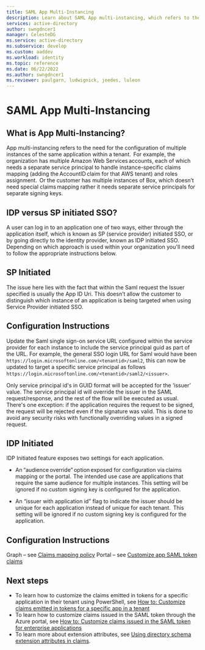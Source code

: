 ```yaml
---
title: SAML App Multi-Instancing
description: Learn about SAML App multi-instancing, which refers to the need for the configuration of multiple instances of the same application within a tenant. 
services: active-directory
author: swngdncer1
manager: CelesteDG
ms.service: active-directory
ms.subservice: develop
ms.custom: aaddev
ms.workload: identity
ms.topic: reference
ms.date: 06/22/2022
ms.author: swngdncer1
ms.reviewer: paulgarn, ludwignick, jeedes, luleon
---
```


# SAML App Multi-Instancing

## What is App Multi-Instancing? 
App multi-instancing refers to the need for the configuration of multiple instances of the same application within a tenant.  For example, the organization has multiple Amazon Web Services accounts, each of which needs a separate service principal to handle instance-specific claims mapping (adding the AccountID claim for that AWS tenant) and roles assignment.  Or the customer has multiple instances of Box, which doesn’t need special claims mapping rather it needs separate service principals for separate signing keys.  

## IDP versus SP initiated SSO? 

A user can log in to an application one of two ways, either through the application itself, which is known as SP (service provider) initiated SSO, or by going directly to the identity provider, known as IDP initiated SSO. Depending on which approach is used within your organization you'll need to follow the appropriate instructions below.  

## SP Initiated   

The issue here lies with the fact that within the Saml request the Issuer specified is usually the App ID Uri. This doesn’t allow the customer to distinguish which instance of an application is being targeted when using Service Provider initiated SSO.   

## Configuration Instructions  

Update the Saml single sign-on service URL configured within the service provider for each instance to include the service principal guid as part of the URL. For example, the general SSO login URL for Saml would have been `https://login.microsoftonline.com/<tenantid>/saml2`, this can now be updated to target a specific service principal as follows `https://login.microsoftonline.com/<tenantid>/saml2/<issuer>`.  

Only service principal id's in GUID format will be accepted for the ‘issuer’ value. The service principal id will override the issuer in the SAML request/response, and the rest of the flow will be executed as usual. There's one exception: if the application requires the request to be signed, the request will be rejected even if the signature was valid. This is done to avoid any security risks with functionally overriding values in a signed request.  

## IDP Initiated   

IDP Initiated feature exposes two settings for each application.   

- An “audience override” option exposed for configuration via claims mapping or the portal.  The intended use case are applications that require the same audience for multiple instances. This setting will be ignored if no custom signing key is configured for the application.    

- An “issuer with application id” flag to indicate the issuer should be unique for each application instead of unique for each tenant.  This setting will be ignored if no custom signing key is configured for the application.  

## Configuration Instructions  

Graph – see [Claims mapping policy](reference-claims-mapping-policy-type.md) 
Portal – see [Customize app SAML token claims](active-directory-saml-claims-customization.md)

## Next steps

- To learn how to customize the claims emitted in tokens for a specific application in their tenant using PowerShell, see [How to: Customize claims emitted in tokens for a specific app in a tenant](active-directory-claims-mapping.md)
- To learn how to customize claims issued in the SAML token through the Azure portal, see [How to: Customize claims issued in the SAML token for enterprise applications](active-directory-saml-claims-customization.md)
- To learn more about extension attributes, see [Using directory schema extension attributes in claims](active-directory-schema-extensions.md).
